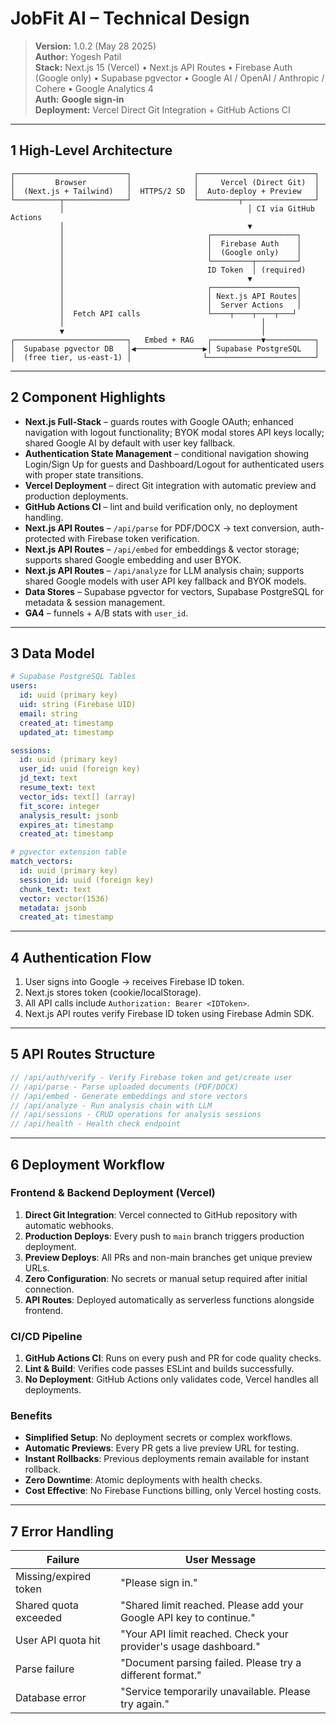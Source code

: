 # JobFit AI – Technical Design

> **Version:** 1.0.2 (May 28 2025)  
> **Author:** Yogesh Patil  
> **Stack:** Next.js 15 (Vercel) • Next.js API Routes • Firebase Auth (Google only) • Supabase pgvector • Google AI / OpenAI / Anthropic / Cohere • Google Analytics 4  
> **Auth:** **Google sign‑in**  
> **Deployment:** Vercel Direct Git Integration + GitHub Actions CI

---

## 1 High‑Level Architecture

```text
┌─────────────────────────┐              ┌──────────────────────────┐
│         Browser         │              │     Vercel (Direct Git)  │
│  (Next.js + Tailwind)   │  HTTPS/2 SD  │  Auto-deploy + Preview   │
└──────────┬──────────────┘              └─────────┬────────────────┘
           │                                         │ CI via GitHub Actions
           │                                         ▼
           │                                ┌───────────────────┐
           │                                │  Firebase Auth    │
           │                                │  (Google only)    │
           │                                └─────────┬─────────┘
           │                                ID Token  │ (required)
           │                                         ▼
           │                                ┌───────────────────┐
           │                                │ Next.js API Routes│
           │                                │  Server Actions   │
           │  Fetch API calls               └────┬────┬────┬───┘
           │                                            │
           ▼                                            │
┌─────────────────────────┐   Embed + RAG   ┌───────────▼───────────┐
│  Supabase pgvector DB   │◀───────────────▶│ Supabase PostgreSQL   │
│  (free tier, us‑east‑1) │                └────────────────────────┘
```

---

## 2 Component Highlights

- **Next.js Full-Stack** – guards routes with Google OAuth; enhanced navigation with logout functionality; BYOK modal stores API keys locally; shared Google AI by default with user key fallback.
- **Authentication State Management** – conditional navigation showing Login/Sign Up for guests and Dashboard/Logout for authenticated users with proper state transitions.
- **Vercel Deployment** – direct Git integration with automatic preview and production deployments.
- **GitHub Actions CI** – lint and build verification only, no deployment handling.
- **Next.js API Routes** – `/api/parse` for PDF/DOCX → text conversion, auth-protected with Firebase token verification.
- **Next.js API Routes** – `/api/embed` for embeddings & vector storage; supports shared Google embedding and user BYOK.
- **Next.js API Routes** – `/api/analyze` for LLM analysis chain; supports shared Google models with user API key fallback and BYOK models.
- **Data Stores** – Supabase pgvector for vectors, Supabase PostgreSQL for metadata & session management.
- **GA4** – funnels + A/B stats with `user_id`.

---

## 3 Data Model

```yaml
# Supabase PostgreSQL Tables
users:
  id: uuid (primary key)
  uid: string (Firebase UID)
  email: string
  created_at: timestamp
  updated_at: timestamp

sessions:
  id: uuid (primary key)
  user_id: uuid (foreign key)
  jd_text: text
  resume_text: text
  vector_ids: text[] (array)
  fit_score: integer
  analysis_result: jsonb
  expires_at: timestamp
  created_at: timestamp

# pgvector extension table
match_vectors:
  id: uuid (primary key)
  session_id: uuid (foreign key)
  chunk_text: text
  vector: vector(1536)
  metadata: jsonb
  created_at: timestamp
```

---

## 4 Authentication Flow

1. User signs into Google → receives Firebase ID token.
2. Next.js stores token (cookie/localStorage).
3. All API calls include `Authorization: Bearer <IDToken>`.
4. Next.js API routes verify Firebase ID token using Firebase Admin SDK.

---

## 5 API Routes Structure

```typescript
// /api/auth/verify - Verify Firebase token and get/create user
// /api/parse - Parse uploaded documents (PDF/DOCX)
// /api/embed - Generate embeddings and store vectors
// /api/analyze - Run analysis chain with LLM
// /api/sessions - CRUD operations for analysis sessions
// /api/health - Health check endpoint
```

---

## 6 Deployment Workflow

### Frontend & Backend Deployment (Vercel)

1. **Direct Git Integration**: Vercel connected to GitHub repository with automatic webhooks.
2. **Production Deploys**: Every push to `main` branch triggers production deployment.
3. **Preview Deploys**: All PRs and non-main branches get unique preview URLs.
4. **Zero Configuration**: No secrets or manual setup required after initial connection.
5. **API Routes**: Deployed automatically as serverless functions alongside frontend.

### CI/CD Pipeline

1. **GitHub Actions CI**: Runs on every push and PR for code quality checks.
2. **Lint & Build**: Verifies code passes ESLint and builds successfully.
3. **No Deployment**: GitHub Actions only validates code, Vercel handles all deployments.

### Benefits

- **Simplified Setup**: No deployment secrets or complex workflows.
- **Automatic Previews**: Every PR gets a live preview URL for testing.
- **Instant Rollbacks**: Previous deployments remain available for instant rollback.
- **Zero Downtime**: Atomic deployments with health checks.
- **Cost Effective**: No Firebase Functions billing, only Vercel hosting costs.

---

## 7 Error Handling

| Failure               | User Message                                                        |
| --------------------- | ------------------------------------------------------------------- |
| Missing/expired token | "Please sign in."                                                   |
| Shared quota exceeded | "Shared limit reached. Please add your Google API key to continue." |
| User API quota hit    | "Your API limit reached. Check your provider's usage dashboard."    |
| Parse failure         | "Document parsing failed. Please try a different format."           |
| Database error        | "Service temporarily unavailable. Please try again."                |
